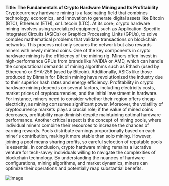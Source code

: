 **Title: The Fundamentals of Crypto Hardware Mining and Its Profitability**
Cryptocurrency hardware mining is a fascinating field that combines technology, economics, and innovation to generate digital assets like Bitcoin (BTC), Ethereum (ETH), or Litecoin (LTC). At its core, crypto hardware mining involves using specialized equipment, such as Application-Specific Integrated Circuits (ASICs) or Graphics Processing Units (GPUs), to solve complex mathematical problems that validate transactions on blockchain networks. This process not only secures the network but also rewards miners with newly minted coins.
One of the key components in crypto hardware mining is the efficiency of the mining rig. Miners often invest in high-performance GPUs from brands like NVIDIA or AMD, which can handle the computational demands of mining algorithms such as Ethash (used by Ethereum) or SHA-256 (used by Bitcoin). Additionally, ASICs like those produced by Bitmain for Bitcoin mining have revolutionized the industry due to their superior hash rates and energy efficiency.
Profitability in crypto hardware mining depends on several factors, including electricity costs, market prices of cryptocurrencies, and the initial investment in hardware. For instance, miners need to consider whether their region offers cheap electricity, as mining consumes significant power. Moreover, the volatility of cryptocurrency markets plays a crucial role; if the value of mined coins decreases, profitability may diminish despite maintaining optimal hardware performance.
Another critical aspect is the concept of mining pools, where individual miners combine their resources to increase the chances of earning rewards. Pools distribute earnings proportionally based on each miner's contribution, making it more stable than solo mining. However, joining a pool means sharing profits, so careful selection of reputable pools is essential.
In conclusion, crypto hardware mining remains a lucrative venture for tech-savvy individuals willing to navigate the complexities of blockchain technology. By understanding the nuances of hardware configurations, mining algorithms, and market dynamics, miners can optimize their operations and potentially reap substantial benefits.


![Image](https://github.com/user-attachments/assets/4a25d116-2220-4385-b08e-f287af8fcbc4)